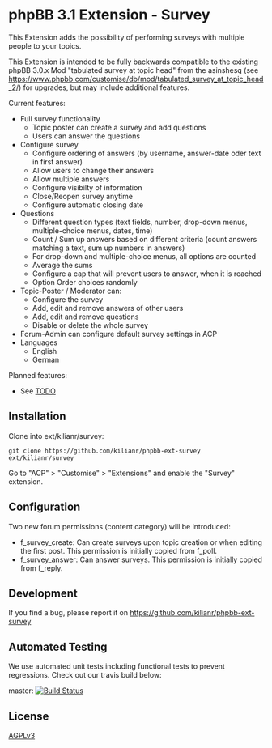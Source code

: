 # phpBB 3.1 Extension - Survey
This Extension adds the possibility of performing surveys with multiple people to your topics.

This Extension is intended to be fully backwards compatible to the existing phpBB 3.0.x Mod "tabulated survey at topic head" from the asinshesq (see https://www.phpbb.com/customise/db/mod/tabulated_survey_at_topic_head_2/) for upgrades, but may include additional features.

Current features:
* Full survey functionality
    * Topic poster can create a survey and add questions
    * Users can answer the questions
* Configure survey
    * Configure ordering of answers (by username, answer-date oder text in first answer)
    * Allow users to change their answers
    * Allow multiple answers
    * Configure visibilty of information
    * Close/Reopen survey anytime
    * Configure automatic closing date
* Questions
    * Different question types (text fields, number, drop-down menus, multiple-choice menus, dates, time)
    * Count / Sum up answers based on different criteria (count answers matching a text, sum up numbers in answers)
    * For drop-down and multiple-choice menus, all options are counted
    * Average the sums
    * Configure a cap that will prevent users to answer, when it is reached
    * Option Order choices randomly
* Topic-Poster / Moderator can:
    * Configure the survey
    * Add, edit and remove answers of other users
    * Add, edit and remove questions
    * Disable or delete the whole survey
* Forum-Admin can configure default survey settings in ACP
* Languages
    * English
    * German

Planned features:

* See [TODO](TODO)

## Installation

Clone into ext/kilianr/survey:

    git clone https://github.com/kilianr/phpbb-ext-survey ext/kilianr/survey

Go to "ACP" > "Customise" > "Extensions" and enable the "Survey" extension.

## Configuration

Two new forum permissions (content category) will be introduced:
* f_survey_create: Can create surveys upon topic creation or when editing the first post. This permission is initially copied from f_poll.
* f_survey_answer: Can answer surveys. This permission is initially copied from f_reply.

## Development

If you find a bug, please report it on https://github.com/kilianr/phpbb-ext-survey

## Automated Testing

We use automated unit tests including functional tests to prevent regressions. Check out our travis build below:

master: [![Build Status](https://travis-ci.org/kilianr/phpbb-ext-survey.png?branch=master)](http://travis-ci.org/kilianr/phpbb-ext-survey)

## License

[AGPLv3](LICENCE)
